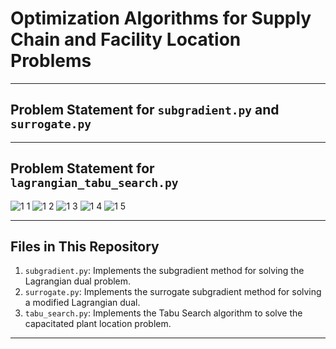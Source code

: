 # Optimization Algorithms for Supply Chain and Facility Location Problems



---



## Problem Statement for `subgradient.py` and `surrogate.py`


--- 


## Problem Statement for `lagrangian_tabu_search.py`
![1 1](https://github.com/user-attachments/assets/2d5709cc-a611-4714-b419-29a935c24d95)
![1 2](https://github.com/user-attachments/assets/f11b87a6-153b-45c3-ae27-67f921e569da)
![1 3](https://github.com/user-attachments/assets/f03c5467-32a1-424b-a100-122c8324fbef)
![1 4](https://github.com/user-attachments/assets/0f176ddd-0bb1-41db-b2be-50d9ab70c029)
![1 5](https://github.com/user-attachments/assets/6c6a4c8c-448a-4414-bdfa-46ee7d1bba26)


---



## Files in This Repository

1. `subgradient.py`: Implements the subgradient method for solving the Lagrangian dual problem.
2. `surrogate.py`: Implements the surrogate subgradient method for solving a modified Lagrangian dual.
3. `tabu_search.py`: Implements the Tabu Search algorithm to solve the capacitated plant location problem.

---
